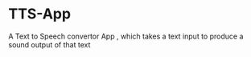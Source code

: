 # TTS-App
A Text to Speech convertor App , which takes a text input to produce a sound output of that text
